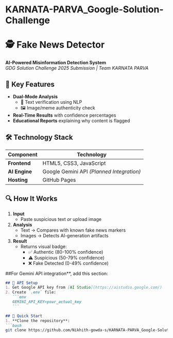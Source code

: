 # KARNATA-PARVA_Google-Solution-Challenge

# 🕵️ Fake News Detector  
**AI-Powered Misinformation Detection System**  
*GDG Solution Challenge 2025 Submission | Team KARNATA PARVA*  
  

## 🌟 Key Features  
- **Dual-Mode Analysis**  
  - 📝 Text verification using NLP  
  - 🖼️ Image/meme authenticity check  
- **Real-Time Results** with confidence percentages  
- **Educational Reports** explaining why content is flagged

## 🛠️ Technology Stack  
| Component       | Technology          |
|----------------|--------------------|
| **Frontend**   | HTML5, CSS3, JavaScript |
| **AI Engine**  | Google Gemini API *(Planned Integration)* |
| **Hosting**    | GitHub Pages       |

## 🔍 How It Works  
1. **Input**  
   - Paste suspicious text *or* upload image  
2. **Analysis**  
   - Text → Compares with known fake news markers  
   - Images → Detects AI-generation artifacts  
3. **Result**  
   - Returns visual badge:  
     - ✅ Authentic (80-100% confidence)  
     - ⚠️ Suspicious (50-79% confidence)  
     - ❌ Fake Detected (0-49% confidence)  

##For Gemini API integration**, add this section:
   ```markdown
   ## 🔑 API Setup
   1. Get Google API key from [AI Studio](https://aistudio.google.com/)
   2. Create `.env` file:
      ```env
      GEMINI_API_KEY=your_actual_key
      ```

## 🚀 Quick Start  
1. **Clone the repository**:  
   ```bash  
   git clone https://github.com/Nikhith-gowda-s/KARNATA-PARVA_Google-Solution-Challenge.git  
